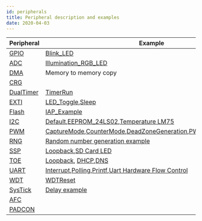 ```yaml
---
id: peripherals
title: Peripheral description and examples
date: 2020-04-03
---
```



|Peripheral                                                                           | Example                                                                          |
|-------------------------------------------------------------------------------------|----------------------------------------------------------------------------------|
|[GPIO](Peripherals-internal/gpio.md)          |[Blink_LED](Peripherals-internal/blink_led.md)|
|[ADC](Peripherals-internal/adc.md)            |[Illumination_RGB_LED](Peripherals-internal/illumination_sensor.md)                                                          | 
|[DMA](Peripherals-internal/dma.md)            |Memory to memory copy|
|[CRG](Peripherals-internal/crg.md)            |     |
|[DualTimer](Peripherals-internal/dualtimer.md)|[TimerRun](Peripherals-internal/timerrun.md)|
|[EXTI](Peripherals-internal/exti.md)          |[LED_Toggle](Peripherals-internal/led_toggle.md),[Sleep](Peripherals-internal/sleep.md)|
|[Flash](Peripherals-internal/flash.md)        |[IAP_Example](Peripherals-internal/IAP_Example.md)|
|[I2C](Peripherals-internal/i2c.md)            |[Default](Peripherals-internal/init.md),[EEPROM_24LS02](Peripherals-internal/eeprom.md),[Temperature LM75](Peripherals-internal/lm75_temperature.md)|
|[PWM](Peripherals-internal/pwm.md)            |[CaptureMode](Peripherals-internal/capturemode.md),[CounterMode](Peripherals-internal/countermode.md),[DeadZoneGeneration](Peripherals-internal/deadzonegeneration.md),[PWMOutput](Peripherals-internal/pwmoutput.md),[TimerMode](Peripherals-internal/timermode.md)|
|[RNG](Peripherals-internal/rng.md)            |[Random number generation example](Peripherals-internal/rng_ex.md)|
|[SSP](Peripherals-internal/ssp.md)            |[Loopback](Peripherals-internal/Loopback.md),[SD Card LED](Peripherals-internal/SD_Card_LED.md)|
|[TOE](Peripherals-internal/toe.md)            |[Loopback](Peripherals-internal/loopback.md), [DHCP](Peripherals-internal/dhcpclient.md),[DNS](Peripherals-internal/dnsclient.md)|
|[UART](Peripherals-internal/uart.md)          |[Interrupt](Peripherals-internal/inter.md),[Polling](Peripherals-internal/polling.md),[Printf](Peripherals-internal/printf.md),[Uart Hardware Flow Control](Peripherals-internal/flowcontrol.md)|
|[WDT](Peripherals-internal/wdt.md)            |[WDTReset](Peripherals-internal/wdtreset.md)|
|[SysTick](Peripherals-internal/systick.md)    | [Delay example](Peripherals-internal/delay.md)|
|[AFC](Peripherals-internal/afc.md)            |     |
|[PADCON](Peripherals-internal/padcon.md)      |     |
